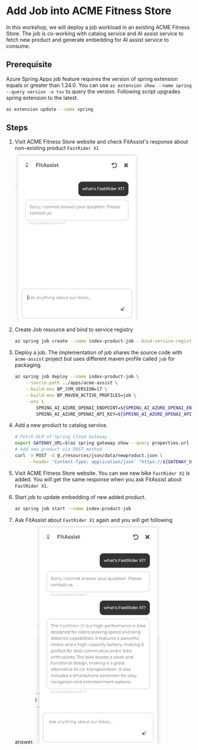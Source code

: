 # Add Job into ACME Fitness Store

In this workshop, we will deploy a job workload in an existing ACME Fitness Store. The job is co-working with catalog service and AI assist service to fetch new product and generate embedding for AI assist service to consume.

## Prerequisite
Azure Spring Apps job feature requires the version of spring extension equals or greater than 1.24.0. You can use `az extension show --name spring --query version -o tsv` to query the version. Following script upgrades spring extension to the latest.
```bash
az extension update --name spring
```

## Steps
1. Visit ACME Fitness Store website and check FitAssist's response about non-existing product `FastRider X1`
    ![A screenshot of FitAssist's response](../../../media/fitassist-newprod01.jpg)

1. Create Job resource and bind to service registry
    ```bash
    az spring job create --name index-product-job --bind-service-registry
    ```
1. Deploy a job. The implementation of job shares the source code with `acme-assist` project but uses different maven profile called `job` for packaging. 
    ```bash
    az spring job deploy --name index-product-job \
        --source-path ../apps/acme-assist \
        --build-env BP_JVM_VERSION=17 \
        --build-env BP_MAVEN_ACTIVE_PROFILES=job \
        --env \
            SPRING_AI_AZURE_OPENAI_ENDPOINT=${SPRING_AI_AZURE_OPENAI_ENDPOINT} \
            SPRING_AI_AZURE_OPENAI_API_KEY=${SPRING_AI_AZURE_OPENAI_API_KEY}
    ```
1. Add a new product to catalog service.
    ```bash
    # Fetch ULR of Spring Cloud Gateway
    export GATEWAY_URL=$(az spring gateway show --query properties.url --output tsv)
    # Add new product via POST method
    curl -X POST -d @./resources/json/data/newproduct.json \
         --header 'Content-Type: application/json' "https://${GATEWAY_URL}/products"
    ```
1. Visit ACME Fitness Store website. You can see new bike `FastRider X1` is added. You will get the same response when you ask FitAssist about `FastRider X1`.
1. Start job to update embedding of new added product.
    ```bash
    az spring job start --name index-product-job
    ```
1. Ask FitAssist about `FastRider X1` again and you will get following answer.
    ![A screenshot of FitAssist's new response](../../../media/fitassist-newprod02.jpg)
